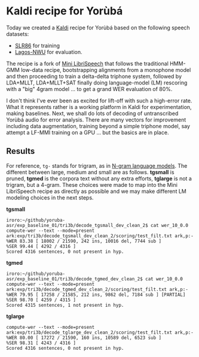 
# Kaldi recipe for Yorùbá

Today we created a [Kaldi](https://github.com/Niger-Volta-LTI/kaldi/tree/egs-yoruba-recipe) recipe for Yorùbá based on the following speech datasets: 
 * [SLR86](https://www.openslr.org/86/) for training 
 * [Lagos-NWU](https://repo.sadilar.org/handle/20.500.12185/431) for evaluation. 

The recipe is a fork of [Mini LibriSpeech](https://www.openslr.org/31/) that follows the traditional HMM-GMM low-data recipe, bootstrapping alignments from a monophone model and then proceeding to train a delta-delta triphone system, followed by LDA+MLLT, LDA+MLLT+SAT finally doing language-model (LM) rescoring with a "big" 4gram model ... to get a grand WER evaluation of 80%.

I don't think I've ever been as excited for lift-off with such a high-error rate. What it represents rather is a working platform in Kaldi for experimentation, making baselines. Next, we shall do lots of decoding of untranscribed Yorùbá audio for error analysis. There are many vectors for improvement including data augmentation, training beyond a simple triphone model, say attempt a LF-MMI training on a GPU ... but the basics are in place.

## Results

For reference, `tg-` stands for trigram, as in [N-gram language models](https://web.stanford.edu/~jurafsky/slp3/3.pdf). The different between large, medium and small are as follows. **tgsmall** is pruned, **tgmed** is the corpora text without any extra efforts, **tglarge** is not a trigram, but a 4-gram. These choices were made to map into the Mini LibriSpeech recipe as directly as possible and we may make different LM modeling choices in the next steps.

**tgsmall**
```
iroro:~/github/yoruba-asr/exp_baseline_01/tri3b/decode_tgsmall_dev_clean_2$ cat wer_10_0.0
compute-wer --text --mode=present ark:exp/tri3b/decode_tgsmall_dev_clean_2/scoring/test_filt.txt ark,p:-
%WER 83.38 [ 18002 / 21590, 242 ins, 10016 del, 7744 sub ]
%SER 99.44 [ 4292 / 4316 ]
Scored 4316 sentences, 0 not present in hyp.
```

**tgmed** 
```
iroro:~/github/yoruba-asr/exp_baseline_01/tri3b/decode_tgmed_dev_clean_2$ cat wer_10_0.0
compute-wer --text --mode=present ark:exp/tri3b/decode_tgmed_dev_clean_2/scoring/test_filt.txt ark,p:-
%WER 79.95 [ 17258 / 21585, 212 ins, 9862 del, 7184 sub ] [PARTIAL]
%SER 98.70 [ 4259 / 4315 ]
Scored 4315 sentences, 1 not present in hyp.
```

**tglarge** 
```
compute-wer --text --mode=present ark:exp/tri3b/decode_tglarge_dev_clean_2/scoring/test_filt.txt ark,p:-
%WER 80.00 [ 17272 / 21590, 160 ins, 10589 del, 6523 sub ]
%SER 98.31 [ 4243 / 4316 ]
Scored 4316 sentences, 0 not present in hyp.
```
